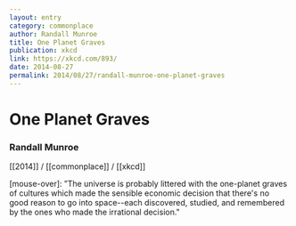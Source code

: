 ```yaml
---
layout: entry
category: commonplace
author: Randall Munroe
title: One Planet Graves
publication: xkcd
link: https://xkcd.com/893/
date: 2014-08-27
permalink: 2014/08/27/randall-munroe-one-planet-graves
---
```


# One Planet Graves

### Randall Munroe

[[2014]] / [[commonplace]] / [[xkcd]]

[mouse-over]: ”The universe is probably littered with the one-planet graves of cultures which made the sensible economic decision that there's no good reason to go into space--each discovered, studied, and remembered by the ones who made the irrational decision."

